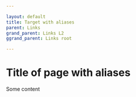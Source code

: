 ```yaml
---

layout: default
title: Target with aliases
parent: Links
grand_parent: Links L2
ggrand_parent: Links root

---
```


# Title of page with aliases

Some content
